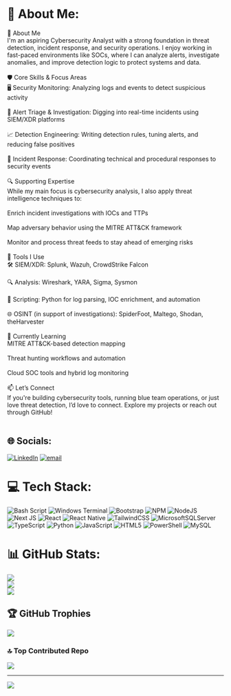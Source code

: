 # 💫 About Me:
👋 About Me<br>I'm an aspiring Cybersecurity Analyst with a strong foundation in threat detection, incident response, and security operations. I enjoy working in fast-paced environments like SOCs, where I can analyze alerts, investigate anomalies, and improve detection logic to protect systems and data.<br><br>🛡️ Core Skills & Focus Areas<br>🖥️ Security Monitoring: Analyzing logs and events to detect suspicious activity<br><br>🚨 Alert Triage & Investigation: Digging into real-time incidents using SIEM/XDR platforms<br><br>📈 Detection Engineering: Writing detection rules, tuning alerts, and reducing false positives<br><br>🧪 Incident Response: Coordinating technical and procedural responses to security events<br><br>🔍 Supporting Expertise<br>While my main focus is cybersecurity analysis, I also apply threat intelligence techniques to:<br><br>Enrich incident investigations with IOCs and TTPs<br><br>Map adversary behavior using the MITRE ATT&CK framework<br><br>Monitor and process threat feeds to stay ahead of emerging risks<br><br>🧰 Tools I Use<br>🛠️ SIEM/XDR: Splunk, Wazuh, CrowdStrike Falcon<br><br>🔍 Analysis: Wireshark, YARA, Sigma, Sysmon<br><br>🐍 Scripting: Python for log parsing, IOC enrichment, and automation<br><br>🌐 OSINT (in support of investigations): SpiderFoot, Maltego, Shodan, theHarvester<br><br>🌱 Currently Learning<br>MITRE ATT&CK-based detection mapping<br><br>Threat hunting workflows and automation<br><br>Cloud SOC tools and hybrid log monitoring<br><br>📫 Let’s Connect<br>If you're building cybersecurity tools, running blue team operations, or just love threat detection, I’d love to connect. Explore my projects or reach out through GitHub!<br><br>


## 🌐 Socials:
[![LinkedIn](https://img.shields.io/badge/LinkedIn-%230077B5.svg?logo=linkedin&logoColor=white)](https://linkedin.com/in/cabalbagmarklester) [![email](https://img.shields.io/badge/Email-D14836?logo=gmail&logoColor=white)](mailto:cabalbagmarklester) 

# 💻 Tech Stack:
![Bash Script](https://img.shields.io/badge/bash_script-%23121011.svg?style=plastic&logo=gnu-bash&logoColor=white) ![Windows Terminal](https://img.shields.io/badge/Windows%20Terminal-%234D4D4D.svg?style=plastic&logo=windows-terminal&logoColor=white) ![Bootstrap](https://img.shields.io/badge/bootstrap-%238511FA.svg?style=plastic&logo=bootstrap&logoColor=white) ![NPM](https://img.shields.io/badge/NPM-%23CB3837.svg?style=plastic&logo=npm&logoColor=white) ![NodeJS](https://img.shields.io/badge/node.js-6DA55F?style=plastic&logo=node.js&logoColor=white) ![Next JS](https://img.shields.io/badge/Next-black?style=plastic&logo=next.js&logoColor=white) ![React](https://img.shields.io/badge/react-%2320232a.svg?style=plastic&logo=react&logoColor=%2361DAFB) ![React Native](https://img.shields.io/badge/react_native-%2320232a.svg?style=plastic&logo=react&logoColor=%2361DAFB) ![TailwindCSS](https://img.shields.io/badge/tailwindcss-%2338B2AC.svg?style=plastic&logo=tailwind-css&logoColor=white) ![MicrosoftSQLServer](https://img.shields.io/badge/Microsoft%20SQL%20Server-CC2927?style=plastic&logo=microsoft%20sql%20server&logoColor=white) ![TypeScript](https://img.shields.io/badge/typescript-%23007ACC.svg?style=plastic&logo=typescript&logoColor=white) ![Python](https://img.shields.io/badge/python-3670A0?style=plastic&logo=python&logoColor=ffdd54) ![JavaScript](https://img.shields.io/badge/javascript-%23323330.svg?style=plastic&logo=javascript&logoColor=%23F7DF1E) ![HTML5](https://img.shields.io/badge/html5-%23E34F26.svg?style=plastic&logo=html5&logoColor=white) ![PowerShell](https://img.shields.io/badge/PowerShell-%235391FE.svg?style=plastic&logo=powershell&logoColor=white) ![MySQL](https://img.shields.io/badge/mysql-4479A1.svg?style=plastic&logo=mysql&logoColor=white)
# 📊 GitHub Stats:
![](https://github-readme-stats.vercel.app/api?username=Pwimawy&theme=dark&hide_border=false&include_all_commits=true&count_private=true)<br/>
![](https://nirzak-streak-stats.vercel.app/?user=Pwimawy&theme=dark&hide_border=false)<br/>
![](https://github-readme-stats.vercel.app/api/top-langs/?username=Pwimawy&theme=dark&hide_border=false&include_all_commits=true&count_private=true&layout=compact)

## 🏆 GitHub Trophies
![](https://github-profile-trophy.vercel.app/?username=Pwimawy&theme=radical&no-frame=false&no-bg=false&margin-w=4)

### 🔝 Top Contributed Repo
![](https://github-contributor-stats.vercel.app/api?username=Pwimawy&limit=5&theme=dark&combine_all_yearly_contributions=true)

---
[![](https://visitcount.itsvg.in/api?id=Pwimawy&icon=2&color=0)](https://visitcount.itsvg.in)

<!-- Proudly created with GPRM ( https://gprm.itsvg.in ) -->
